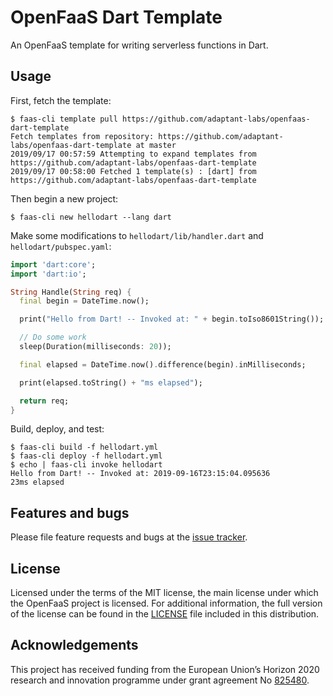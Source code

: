 # OpenFaaS Dart Template

An OpenFaaS template for writing serverless functions in Dart.

## Usage

First, fetch the template:

```shell script
$ faas-cli template pull https://github.com/adaptant-labs/openfaas-dart-template
Fetch templates from repository: https://github.com/adaptant-labs/openfaas-dart-template at master
2019/09/17 00:57:59 Attempting to expand templates from https://github.com/adaptant-labs/openfaas-dart-template
2019/09/17 00:58:00 Fetched 1 template(s) : [dart] from https://github.com/adaptant-labs/openfaas-dart-template
```

Then begin a new project:

```shell script
$ faas-cli new hellodart --lang dart
```

Make some modifications to `hellodart/lib/handler.dart` and `hellodart/pubspec.yaml`:

```dart
import 'dart:core';
import 'dart:io';

String Handle(String req) {
  final begin = DateTime.now();

  print("Hello from Dart! -- Invoked at: " + begin.toIso8601String());

  // Do some work
  sleep(Duration(milliseconds: 20));

  final elapsed = DateTime.now().difference(begin).inMilliseconds;

  print(elapsed.toString() + "ms elapsed");

  return req;
}
```

Build, deploy, and test:

```shell script
$ faas-cli build -f hellodart.yml
$ faas-cli deploy -f hellodart.yml
$ echo | faas-cli invoke hellodart
Hello from Dart! -- Invoked at: 2019-09-16T23:15:04.095636
23ms elapsed
```
## Features and bugs

Please file feature requests and bugs at the [issue tracker][tracker].

[tracker]: https://github.com/adaptant-labs/openfaas-dart-template/issues

## License

Licensed under the terms of the MIT license, the main license under which the OpenFaaS project is licensed.
For additional information, the full version of the license can be found in the
[LICENSE](https://raw.githubusercontent.com/adaptant-labs/openfaas-dart-template/master/LICENSE)
file included in this distribution.

## Acknowledgements

This project has received funding from the European Union’s Horizon 2020 research and innovation programme under grant
agreement No [825480](http://sodalite.eu/).

